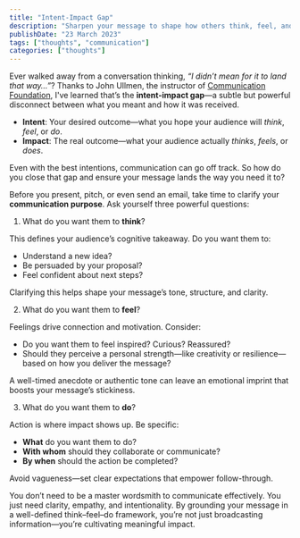 ```yaml
---
title: "Intent-Impact Gap"
description: "Sharpen your message to shape how others think, feel, and act—and ensure your communication lands with clarity and purpose."
publishDate: "23 March 2023"
tags: ["thoughts", "communication"]
categories: ["thoughts"]
---
```


Ever walked away from a conversation thinking, _“I didn’t mean for it to land that way…”_? Thanks to John Ullmen, the instructor of [Communication Foundation](https://www.linkedin.com/learning/communication-foundations-2013/welcome), I've learned that’s the **intent-impact gap**—a subtle but powerful disconnect between what you meant and how it was received.

- **Intent**: Your desired outcome—what you hope your audience will _think_, _feel_, or _do_.
- **Impact**: The real outcome—what your audience actually _thinks_, _feels_, or _does_.

Even with the best intentions, communication can go off track. So how do you close that gap and ensure your message lands the way you need it to?

Before you present, pitch, or even send an email, take time to clarify your **communication purpose**. Ask yourself three powerful questions:

1. What do you want them to **think**?

This defines your audience’s cognitive takeaway. Do you want them to:

- Understand a new idea?
- Be persuaded by your proposal?
- Feel confident about next steps?

Clarifying this helps shape your message’s tone, structure, and clarity.

2. What do you want them to **feel**?

Feelings drive connection and motivation. Consider:

- Do you want them to feel inspired? Curious? Reassured?
- Should they perceive a personal strength—like creativity or resilience—based on how you deliver the message?

A well-timed anecdote or authentic tone can leave an emotional imprint that boosts your message’s stickiness.

3. What do you want them to **do**?

Action is where impact shows up. Be specific:

- **What** do you want them to do?
- **With whom** should they collaborate or communicate?
- **By when** should the action be completed?

Avoid vagueness—set clear expectations that empower follow-through.

You don’t need to be a master wordsmith to communicate effectively. You just need clarity, empathy, and intentionality. By grounding your message in a well-defined think–feel–do framework, you’re not just broadcasting information—you’re cultivating meaningful impact.
